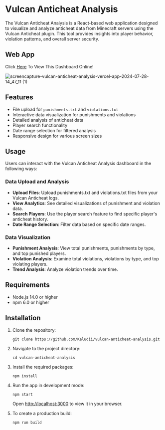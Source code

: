 # Vulcan Anticheat Analysis

The Vulcan Anticheat Analysis is a React-based web application designed to visualize and analyze anticheat data from Minecraft servers using the Vulcan Anticheat plugin. This tool provides insights into player behavior, violation patterns, and overall server security.

## Web App

Click [Here](https://vulcan-anticheat-analysis.vercel.app/ "Here") To View This Dashboard Online!

![screencapture-vulcan-anticheat-analysis-vercel-app-2024-07-28-14_47_11 (1)](https://github.com/user-attachments/assets/6a2f8676-fd25-4461-a62f-907db6af06a3)

## Features

-   File upload for `punishments.txt` and `violations.txt`
-   Interactive data visualization for punishments and violations
-   Detailed analysis of anticheat data
-   Player search functionality
-   Date range selection for filtered analysis
-   Responsive design for various screen sizes

## Usage

Users can interact with the Vulcan Anticheat Analysis dashboard in the following ways:

### Data Upload and Analysis

-   **Upload Files**: Upload punishments.txt and violations.txt files from your Vulcan Anticheat logs.
-   **View Analytics**: See detailed visualizations of punishment and violation data.
-   **Search Players**: Use the player search feature to find specific player's anticheat history.
-   **Date Range Selection**: Filter data based on specific date ranges.

### Data Visualization

-   **Punishment Analysis**: View total punishments, punishments by type, and top punished players.
-   **Violation Analysis**: Examine total violations, violations by type, and top violating players.
-   **Trend Analysis**: Analyze violation trends over time.

## Requirements

-   Node.js 14.0 or higher
-   npm 6.0 or higher

## Installation

1. Clone the repository:
   ```
   git clone https://github.com/Kaludii/vulcan-anticheat-analysis.git
   ```

2. Navigate to the project directory:
   ```
   cd vulcan-anticheat-analysis
   ```

3. Install the required packages:
   ```
   npm install
   ```

4. Run the app in development mode:
   ```
   npm start
   ```

   Open [http://localhost:3000](http://localhost:3000) to view it in your browser.

5. To create a production build:
   ```
   npm run build
